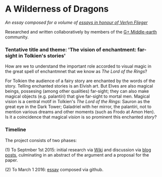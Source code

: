 # A Wilderness of Dragons

*An essay composed for a volume of [essays in honour of Verlyn Flieger](http://sacnoths.blogspot.co.il/2015/05/verlyn-flieger-festschrit-call-for.html)*

Researched and written collaboratively by members of the [G+ Middle-earth](https://plus.google.com/u/0/communities/116849492109213918326) community.

### Tentative title and theme: 'The vision of enchantment: far-sight in Tolkien's stories'

How are we to understand the important role accorded to visual magic in the great spell of enchantmnet that we know as *The Lord of the Rings*?

For Tolkien the audience of a fairy story are enchanted by the words of the story. Telling enchanted stories is an Elvish art. But Elves are also magical beings, possesing (among other qualities) far-sight; they can also make magical objects (e.g. palantíri) that give far-sight to mortal men. Magical vision is a central motif in Tolkien's *The Lord of the Rings*: Sauron as the great eye in the Dark Tower; Galadriel with her mirror, the palantíri, not to mention various dreams and other moments (such as Frodo at Amon Hen). Is it a coincidence that magical *vision* is so prominent this enchanted *story*?



### Timeline
The project consists of two phases:

(1) To Septmber 1st 2015: initial research via [Wiki](https://github.com/uoou/AWildernessOfDragons/wiki) and discussion via [blog posts](http://uoou.github.io/AWildernessOfDragons), culminating in an abstract of the argument and a proposal for the paper.

(2) To March 1 2016: [essay](http://uoou.github.io/AWildernessOfDragons/essay.html) composed via github.
